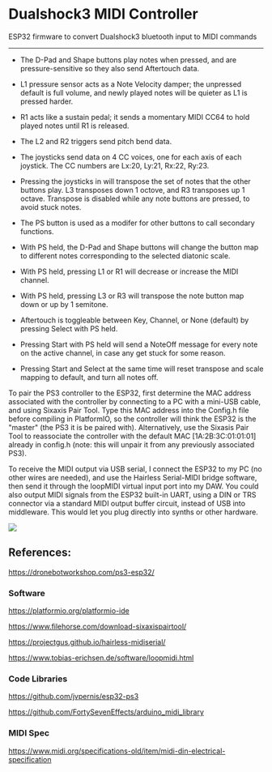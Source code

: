 # Dualshock3 MIDI Controller
ESP32 firmware to convert Dualshock3 bluetooth input to MIDI commands

-----------


* The D-Pad and Shape buttons play notes when pressed, and are pressure-sensitive so they also send Aftertouch data.

* L1 pressure sensor acts as a Note Velocity damper; the unpressed default is full volume, and newly played notes will be quieter as L1 is pressed harder.

* R1 acts like a sustain pedal; it sends a momentary MIDI CC64 to hold played notes until R1 is released.

* The L2 and R2 triggers send pitch bend data.

* The joysticks send data on 4 CC voices, one for each axis of each joystick. The CC numbers are Lx:20, Ly:21, Rx:22, Ry:23.

* Pressing the joysticks in will transpose the set of notes that the other buttons play. L3 transposes down 1 octove, and R3 transposes up 1 octave. Transpose is disabled while any note buttons are pressed, to avoid stuck notes.



* The PS button is used as a modifer for other buttons to call secondary functions.

* With PS held, the D-Pad and Shape buttons will change the button map to different notes corresponding to the selected diatonic scale.

* With PS held, pressing L1 or R1 will decrease or increase the MIDI channel.

* With PS held, pressing L3 or R3 will transpose the note button map down or up by 1 semitone.



* Aftertouch is toggleable between Key, Channel, or None (default) by pressing Select with PS held.

* Pressing Start with PS held will send a NoteOff message for every note on the active channel, in case any get stuck for some reason.

* Pressing Start and Select at the same time will reset transpose and scale mapping to default, and turn all notes off.



To pair the PS3 controller to the ESP32, first determine the MAC address associated with the controller by connecting to a PC with a mini-USB cable, and using Sixaxis Pair Tool.
Type this MAC address into the Config.h file before compiling in PlatformIO, so the controller will think the ESP32 is the "master" (the PS3 it is be paired with).
Alternatively, use the Sixasis Pair Tool to reassociate the controller with the default MAC [1A:2B:3C:01:01:01] already in config.h (note: this will unpair it from any previously associated PS3).

To receive the MIDI output via USB serial, I connect the ESP32 to my PC (no other wires are needed), and use the Hairless Serial-MIDI bridge software, then send it through the loopMIDI virtual input port into my DAW.
You could also output MIDI signals from the ESP32 built-in UART, using a DIN or TRS connector via a standard MIDI output buffer circuit, instead of USB into middleware. This would let you plug directly into synths or other hardware.


![](/other%20resources/images/Dualshock3_MIDI_Adapter.jpg)



## References:

https://dronebotworkshop.com/ps3-esp32/


### Software

https://platformio.org/platformio-ide

https://www.filehorse.com/download-sixaxispairtool/

https://projectgus.github.io/hairless-midiserial/

https://www.tobias-erichsen.de/software/loopmidi.html


### Code Libraries

https://github.com/jvpernis/esp32-ps3

https://github.com/FortySevenEffects/arduino_midi_library


### MIDI Spec

https://www.midi.org/specifications-old/item/midi-din-electrical-specification
